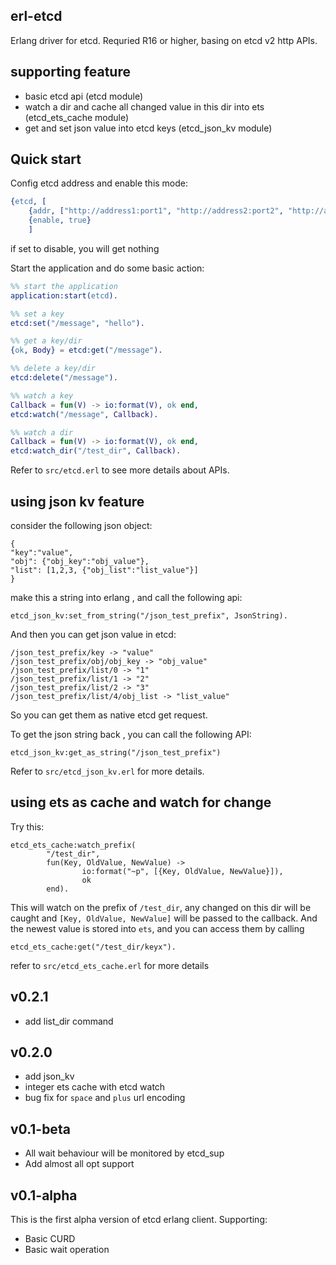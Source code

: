 ## erl-etcd

Erlang driver for etcd. Requried R16 or higher, basing on etcd v2 http APIs.

## supporting feature
- basic etcd api (etcd module)
- watch a dir and cache all changed value in this dir into ets (etcd_ets_cache module)
- get and set json value into etcd keys (etcd_json_kv module)

## Quick start

Config etcd address and enable this mode:

```erlang
{etcd, [
    {addr, ["http://address1:port1", "http://address2:port2", "http://address3:port3"]}
    {enable, true}
    ]
```

if set to disable, you will get nothing

Start the application and do some basic action:

```erlang
%% start the application
application:start(etcd).

%% set a key
etcd:set("/message", "hello").

%% get a key/dir
{ok, Body} = etcd:get("/message").

%% delete a key/dir
etcd:delete("/message").

%% watch a key
Callback = fun(V) -> io:format(V), ok end,
etcd:watch("/message", Callback).

%% watch a dir
Callback = fun(V) -> io:format(V), ok end,
etcd:watch_dir("/test_dir", Callback).


```

Refer to `src/etcd.erl` to see more details about APIs.

## using json kv feature

consider the following json object:

```
{
"key":"value",
"obj": {"obj_key":"obj_value"},
"list": [1,2,3, {"obj_list":"list_value"}]
}
```

make this a string into erlang , and call the following api:

```
etcd_json_kv:set_from_string("/json_test_prefix", JsonString).
```

And then you can get json value in etcd:

```
/json_test_prefix/key -> "value"
/json_test_prefix/obj/obj_key -> "obj_value"
/json_test_prefix/list/0 -> "1"
/json_test_prefix/list/1 -> "2"
/json_test_prefix/list/2 -> "3"
/json_test_prefix/list/4/obj_list -> "list_value"

```
So you can get them as native etcd get request.

To get the json string back , you can call the following API:

```
etcd_json_kv:get_as_string("/json_test_prefix")
```

Refer to `src/etcd_json_kv.erl` for more details.

## using ets as cache and watch for change

Try this:

```
etcd_ets_cache:watch_prefix(
        "/test_dir",
        fun(Key, OldValue, NewValue) ->
        		io:format("~p", [{Key, OldValue, NewValue}]),
        		ok
        end).
```

This will watch on the prefix of `/test_dir`, any changed on this dir will be caught and `[Key, OldValue, NewValue]` will be passed to the callback. And the newest value is stored into `ets`, and you can access them by calling

```
etcd_ets_cache:get("/test_dir/keyx").
```

refer to `src/etcd_ets_cache.erl` for more details

## v0.2.1
- add list_dir command

## v0.2.0
- add json_kv
- integer ets cache with etcd watch
- bug fix for `space` and `plus` url encoding 

## v0.1-beta
- All wait behaviour will be monitored by etcd_sup
- Add almost all opt support

## v0.1-alpha
This is the first alpha version of etcd erlang client. Supporting:
- Basic CURD
- Basic wait operation


